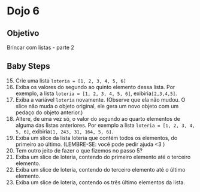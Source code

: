 # Dojo 6

## Objetivo
Brincar com listas - parte 2


## Baby Steps

15. Crie uma lista ```loteria = [1, 2, 3, 4, 5, 6]```
16. Exiba os valores do segundo ao quinto elemento dessa lista. Por exemplo, a lista ```loteria = [1, 2, 3, 4, 5, 6]```, exibiria```[2,3,4,5]```. 
17. Exiba a variável ```loteria``` novamente. (Observe que ela não mudou. O slice não muda o objeto original, ele gera um novo objeto com um pedaço do objeto anterior.)
16. Altere, de uma vez só, o valor do segundo ao quarto elementos de alguma das listas anteriores. Por exemplo a lista ```loteria = [1, 2, 3, 4, 5, 6]```, exibiria```[1, 243, 31, 164, 5, 6]```.
17. Exiba um slice da lista loteria que contém todos os elementos, do primeiro ao último. (LEMBRE-SE: você pode pedir ajuda <3 ) 
5.  Tem outro jeito de fazer o que fizemos no passo 5?
6.  Exiba um slice de loteria, contendo do primeiro elemento até o terceiro elemento. 
7.  Exiba um slice de loteria, contendo do terceiro elemento até o último elemento. 
8.  Exiba um slice de loteria, contendo os três último elementos da lista.


